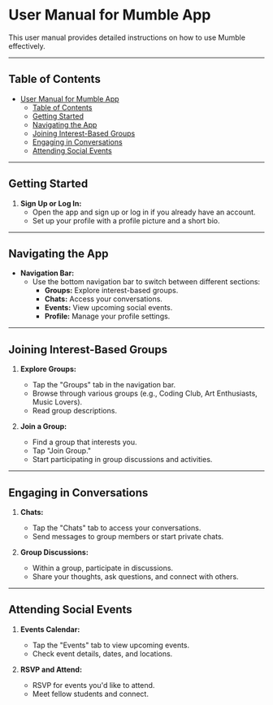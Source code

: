 # User Manual for Mumble App

This user manual provides detailed instructions on how to use Mumble effectively.

---

## Table of Contents

- [User Manual for Mumble App](#user-manual-for-mumble-app)
  - [Table of Contents](#table-of-contents)
  - [Getting Started](#getting-started)
  - [Navigating the App](#navigating-the-app)
  - [Joining Interest-Based Groups](#joining-interest-based-groups)
  - [Engaging in Conversations](#engaging-in-conversations)
  - [Attending Social Events](#attending-social-events)

---

## Getting Started

1. **Sign Up or Log In:**
   - Open the app and sign up or log in if you already have an account.
   - Set up your profile with a profile picture and a short bio.

---

## Navigating the App

- **Navigation Bar:**
  - Use the bottom navigation bar to switch between different sections:
    - **Groups:** Explore interest-based groups.
    - **Chats:** Access your conversations.
    - **Events:** View upcoming social events.
    - **Profile:** Manage your profile settings.

---

## Joining Interest-Based Groups

1. **Explore Groups:**
   - Tap the "Groups" tab in the navigation bar.
   - Browse through various groups (e.g., Coding Club, Art Enthusiasts, Music Lovers).
   - Read group descriptions.

2. **Join a Group:**
   - Find a group that interests you.
   - Tap "Join Group."
   - Start participating in group discussions and activities.

---

## Engaging in Conversations

1. **Chats:**
   - Tap the "Chats" tab to access your conversations.
   - Send messages to group members or start private chats.

2. **Group Discussions:**
   - Within a group, participate in discussions.
   - Share your thoughts, ask questions, and connect with others.

---

## Attending Social Events

1. **Events Calendar:**
   - Tap the "Events" tab to view upcoming events.
   - Check event details, dates, and locations.

2. **RSVP and Attend:**
   - RSVP for events you'd like to attend.
   - Meet fellow students and connect.